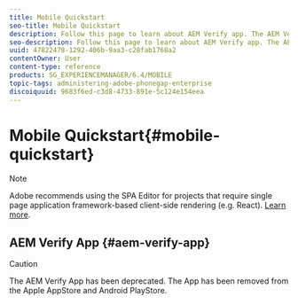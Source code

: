 ```yaml
---
title: Mobile Quickstart
seo-title: Mobile Quickstart
description: Follow this page to learn about AEM Verify app. The AEM Verify app is a quick and an easy way to run your AEM mobile applications on any iOS or Android mobile device. 
seo-description: Follow this page to learn about AEM Verify app. The AEM Verify app is a quick and an easy way to run your AEM mobile applications on any iOS or Android mobile device. 
uuid: 47822478-1292-406b-9aa3-c28fab1768a2
contentOwner: User
content-type: reference
products: SG_EXPERIENCEMANAGER/6.4/MOBILE
topic-tags: administering-adobe-phonegap-enterprise
discoiquuid: 9683f6ed-c3d8-4733-891e-5c124e154eea
---
```


# Mobile Quickstart{#mobile-quickstart}

>[!NOTE]
>
>Adobe recommends using the SPA Editor for projects that require single page application framework-based client-side rendering (e.g. React). [Learn more](../../sites/developing/using/spa-overview.md).

## AEM Verify App {#aem-verify-app}

>[!CAUTION]
>
>The AEM Verify App has been deprecated. The App has been removed from the Apple AppStore and Android PlayStore.

